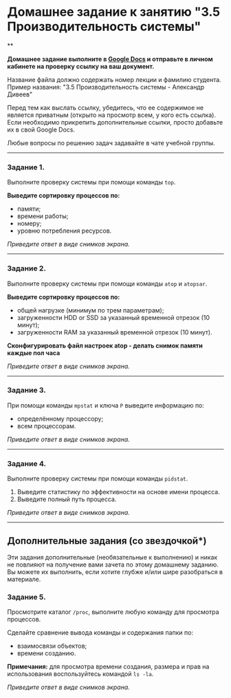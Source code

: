 # Домашнее задание к занятию "3.5 Производительность системы"

**

**Домашнее задание выполните в [Google Docs](https://docs.google.com/) и отправьте в личном кабинете на проверку ссылку на ваш документ.**

Название файла должно содержать номер лекции и фамилию студента. Пример названия: "3.5 Производительность системы - Александр Дивеев"

Перед тем как выслать ссылку, убедитесь, что ее содержимое не является приватным (открыто на просмотр всем, у кого есть ссылка). Если необходимо прикрепить дополнительные ссылки, просто добавьте их в свой Google Docs.

Любые вопросы по решению задач задавайте в чате учебной группы.

------

### Задание 1.

Выполните проверку системы при помощи команды `top`.

**Выведите сортировку процессов по:**

- памяти;
- времени работы;
- номеру;
- уровню потребления ресурсов.

*Приведите ответ в виде снимков экрана.*

------

### Задание 2.

Выполните проверку системы при помощи команды `atop` и `atopsar`.

**Выведите сортировку процессов по:**

- общей нагрузке (минимум по трем параметрам);
- загруженности HDD or SSD за указанный временной отрезок (10 минут);
- загруженности RAM за указанный временной отрезок (10 минут).

**Сконфигурировать файл настроек atop - делать снимок памяти каждые пол часа**

*Приведите ответ в виде снимков экрана.*

------

### Задание 3.

При помощи команды `mpstat` и ключа `P` выведите информацию по:

- определённому процессору;
- всем процессорам.

*Приведите ответ в виде снимков экрана.*

------

### Задание 4.

Выполните проверку системы при помощи команды `pidstat`.

1. Выведите статистику по эффективности на основе имени процесса.
2. Выведите полный путь процесса.

*Приведите ответ в виде снимков экрана.*

---

## Дополнительные задания (со звездочкой*)
Эти задания дополнительные (необязательные к выполнению) и никак не повлияют на получение вами зачета по этому домашнему заданию. Вы можете их выполнить, если хотите глубже и/или шире разобраться в материале.

### Задание 5.

Просмотрите каталог `/proc`, выполните любую команду для просмотра процессов.

Сделайте сравнение вывода команды и содержания папки по:

- взаимосвязи объектов;
- времени созданию.

**Примечания:**
для просмотра времени создания, размера и прав на использования воспользуйтесь командой `ls -la`.

*Приведите ответ в виде снимков экрана.*

